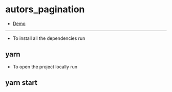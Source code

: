 # autors_pagination
* [Demo](https://valeria38.github.io/authors_pagination/)
----------------------------------------------------------------
* To install all the dependencies run
## yarn

* To open the project locally run
## yarn start
